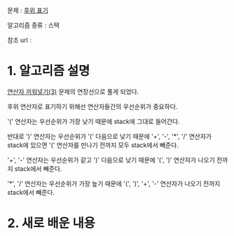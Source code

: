 문제 : [후위 표기](https://www.acmicpc.net/problem/1918)

알고리즘 종류 : 스택

참조 url : 

# 1. 알고리즘 설명

[연산자 끼워넣기(3)](https://www.acmicpc.net/problem/15659) 문제의 연장선으로 풀게 되었다.

후위 연산자로 표기하기 위해선 연산자들간의 우선순위가 중요하다.

'(' 연산자는 우선순위가 가장 낮기 때문에 stack에 그대로 들어간다.

반대로 ')' 연산자는 우선순위가 '(' 다음으로 낮기 때문에 '+', '-', '*', '/' 연산자가 stack에 있으면 '(' 연산자를 만나기 전까지 모두 stack에서 빼준다.

'+', '-' 연산자는 우선순위가 같고 ')' 다음으로 낮기 때문에 '(', ')' 연산자가 나오기 전까지 stack에서 빼준다.

'*', '/' 연산자는 우선순위가 가장 높기 때문에 '(', ')', '+', '-' 연산자가 나오기 전까지 stack에서 빼준다.

# 2. 새로 배운 내용
